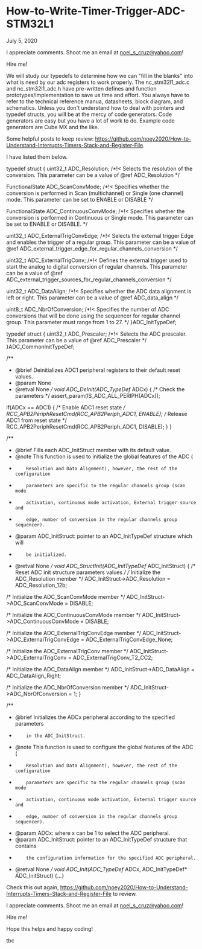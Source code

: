 # How-to-Write-Timer-Trigger-ADC-STM32L1
July 5, 2020

I appreciate comments. Shoot me an email at noel_s_cruz@yahoo.com!

Hire me!

We will study our typedefs to determine how we can "fill in the blanks" into what is need by our adc registers to work properly. The nc_stm32l1_adc.c and nc_stm32l1_adc.h have pre-written defines and function prototypes/implementation to save us time and effort. You always have to refer to the technical reference manua, datasheets, block diagram, and schematics. Unless you don't understand how to deal with pointers and typedef structs, you will be at the mercy of code generators. Code generators are easy but you have a lot of work to do. Example code generators are Cube MX and the like. 

Some helpful posts to keep review: https://github.com/noey2020/How-to-Understand-Interrupts-Timers-Stack-and-Register-File.

I have listed them below.

typedef struct
{
  uint32_t ADC_Resolution;                /*!< Selects the resolution of the conversion.
                                               This parameter can be a value of @ref ADC_Resolution */

  FunctionalState ADC_ScanConvMode;       /*!< Specifies whether the conversion is performed in
                                               Scan (multichannel) or Single (one channel) mode.
                                               This parameter can be set to ENABLE or DISABLE */

  FunctionalState ADC_ContinuousConvMode; /*!< Specifies whether the conversion is performed in
                                               Continuous or Single mode.
                                               This parameter can be set to ENABLE or DISABLE. */

  uint32_t ADC_ExternalTrigConvEdge;      /*!< Selects the external trigger Edge and enables the
                                               trigger of a regular group. This parameter can be a value
                                               of @ref ADC_external_trigger_edge_for_regular_channels_conversion */

  uint32_t ADC_ExternalTrigConv;          /*!< Defines the external trigger used to start the analog
                                               to digital conversion of regular channels. This parameter
                                               can be a value of @ref ADC_external_trigger_sources_for_regular_channels_conversion */

  uint32_t ADC_DataAlign;                 /*!< Specifies whether the ADC data alignment is left or right.
                                               This parameter can be a value of @ref ADC_data_align */

  uint8_t  ADC_NbrOfConversion;           /*!< Specifies the number of ADC conversions that will be done
                                               using the sequencer for regular channel group.
                                               This parameter must range from 1 to 27. */
}ADC_InitTypeDef;

typedef struct
{
  uint32_t ADC_Prescaler;                 /*!< Selects the ADC prescaler.
                                               This parameter can be a value
                                               of @ref ADC_Prescaler */
}ADC_CommonInitTypeDef;

/**
  * @brief  Deinitializes ADC1 peripheral registers to their default reset values.
  * @param  None
  * @retval None
  */
void ADC_DeInit(ADC_TypeDef* ADCx)
{
  /* Check the parameters */
  assert_param(IS_ADC_ALL_PERIPH(ADCx));

  if(ADCx == ADC1)
  {
    /* Enable ADC1 reset state */
    RCC_APB2PeriphResetCmd(RCC_APB2Periph_ADC1, ENABLE);
    /* Release ADC1 from reset state */
    RCC_APB2PeriphResetCmd(RCC_APB2Periph_ADC1, DISABLE);
  }
}

/**
  * @brief  Fills each ADC_InitStruct member with its default value.
  * @note   This function is used to initialize the global features of the ADC (
  *         Resolution and Data Alignment), however, the rest of the configuration
  *         parameters are specific to the regular channels group (scan mode
  *         activation, continuous mode activation, External trigger source and
  *         edge, number of conversion in the regular channels group sequencer).
  * @param  ADC_InitStruct: pointer to an ADC_InitTypeDef structure which will
  *         be initialized.
  * @retval None
  */
void ADC_StructInit(ADC_InitTypeDef* ADC_InitStruct)
{
  /* Reset ADC init structure parameters values */
  /* Initialize the ADC_Resolution member */
  ADC_InitStruct->ADC_Resolution = ADC_Resolution_12b;

  /* Initialize the ADC_ScanConvMode member */
  ADC_InitStruct->ADC_ScanConvMode = DISABLE;

  /* Initialize the ADC_ContinuousConvMode member */
  ADC_InitStruct->ADC_ContinuousConvMode = DISABLE;

  /* Initialize the ADC_ExternalTrigConvEdge member */
  ADC_InitStruct->ADC_ExternalTrigConvEdge = ADC_ExternalTrigConvEdge_None;

  /* Initialize the ADC_ExternalTrigConv member */
  ADC_InitStruct->ADC_ExternalTrigConv = ADC_ExternalTrigConv_T2_CC2;

  /* Initialize the ADC_DataAlign member */
  ADC_InitStruct->ADC_DataAlign = ADC_DataAlign_Right;

  /* Initialize the ADC_NbrOfConversion member */
  ADC_InitStruct->ADC_NbrOfConversion = 1;
}

/**
  * @brief  Initializes the ADCx peripheral according to the specified parameters
  *         in the ADC_InitStruct.
  * @note   This function is used to configure the global features of the ADC (
  *         Resolution and Data Alignment), however, the rest of the configuration
  *         parameters are specific to the regular channels group (scan mode
  *         activation, continuous mode activation, External trigger source and
  *         edge, number of conversion in the regular channels group sequencer).
  * @param  ADCx: where x can be 1 to select the ADC peripheral.
  * @param  ADC_InitStruct: pointer to an ADC_InitTypeDef structure that contains
  *         the configuration information for the specified ADC peripheral.
  * @retval None
  */
void ADC_Init(ADC_TypeDef* ADCx, ADC_InitTypeDef* ADC_InitStruct)
{...}


Check this out again, https://github.com/noey2020/How-to-Understand-Interrupts-Timers-Stack-and-Register-File to review.

I appreciate comments. Shoot me an email at noel_s_cruz@yahoo.com!

Hire me!

Hope this helps and happy coding!

tbc
